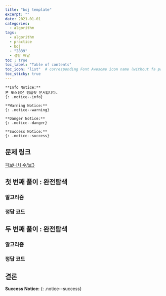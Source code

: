 ```yaml
---
title: "boj template"
excerpt: ""
date: 2021-01-01
categories:
  - algorithm
tags:
  - algorithm
  - practice
  - boj
  - "2839"
  - 설탕 배달
toc : true
toc_label: "Table of contents"
toc_icon: "list"  # corresponding Font Awesome icon name (without fa prefix)
toc_sticky: true
---
```


```
**Info Notice:** 
본 포스팅은 템플릿 문서입니다.
{: .notice--info}

**Warning Notice:**
{: .notice--warning}

**Danger Notice:**
{: .notice--danger}

**Success Notice:**
{: .notice--success}
```

## 문제 링크

[피보나치 수/브3](boj.kr/2747)  

## 첫 번째 풀이 : 완전탐색

### 알고리즘

### 정답 코드

## 두 번째 풀이 : 완전탐색

### 알고리즘

### 정답 코드

## 결론

**Success Notice:** 
{: .notice--success}
 
